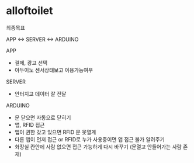 # alloftoilet

최종목표

APP  <-> SERVER <-> ARDUINO

APP

- 결제, 광고 선택
- 아두이노 센서상태보고 이용가능여부

SERVER

- 안터지고 데이터 잘 전달

ARDUINO

- 문 닫으면 자동으로 닫히기
- 앱, RFID 접근 
- 앱이 권한 갖고 있으면 RFID 문 못열게
- 다른 앱이 먼저 접근 or RFID로 누가 사용중이면 앱 접근 불가 알려주기
- 화장실 칸안에 사람 없으면 접근 가능하게 다시 바꾸기 (문열고 안들어가는 사람 존재)
